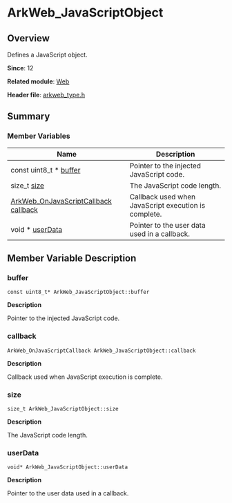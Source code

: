 # ArkWeb_JavaScriptObject


## Overview

Defines a JavaScript object.

**Since**: 12

**Related module**: [Web](_web.md)

**Header file**: [arkweb_type.h](arkweb__type_8h.md)

## Summary


### Member Variables

| Name| Description| 
| -------- | -------- |
| const uint8_t \* [buffer](#buffer) | Pointer to the injected JavaScript code. | 
| size_t [size](#size) | The JavaScript code length. | 
| [ArkWeb_OnJavaScriptCallback](_web.md#arkweb_onjavascriptcallback) [callback](#callback) | Callback used when JavaScript execution is complete. | 
| void \* [userData](#userdata) | Pointer to the user data used in a callback. | 


## Member Variable Description


### buffer

```
const uint8_t* ArkWeb_JavaScriptObject::buffer
```
**Description**

Pointer to the injected JavaScript code.


### callback

```
ArkWeb_OnJavaScriptCallback ArkWeb_JavaScriptObject::callback
```
**Description**

Callback used when JavaScript execution is complete.


### size

```
size_t ArkWeb_JavaScriptObject::size
```
**Description**

The JavaScript code length.


### userData

```
void* ArkWeb_JavaScriptObject::userData
```
**Description**

Pointer to the user data used in a callback.

